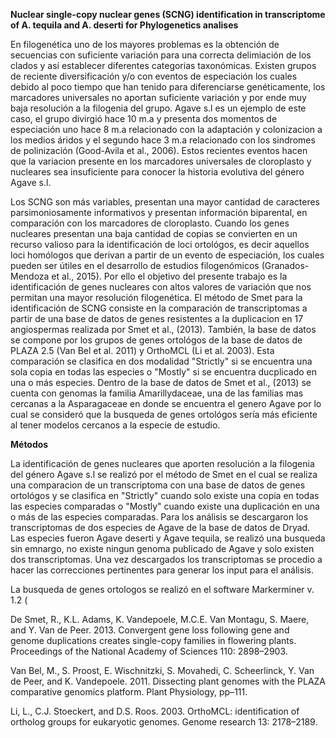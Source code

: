 **Nuclear single-copy nuclear genes (SCNG) identification in transcriptome of A. tequila and A. deserti for Phylogenetics analises**

En filogenética uno de los mayores problemas es la obtención de secuencias con suficiente variación para una correcta delimiación de los clados y así establecer diferentes categorias taxonómicas. Existen grupos de reciente diversificación y/o con eventos de especiación los cuales debido al poco tiempo que han tenido para diferenciarse genéticamente, los marcadores universales no aportan suficiente variación y por ende muy baja resolución a la filogenia del grupo. Agave s.l es un ejemplo de este caso, el grupo divirgió hace 10 m.a y presenta dos momentos de especiación uno hace 8 m.a relacionado con la adaptación y colonizacion a los medios áridos y el segundo hace 3 m.a relacionado con los sindromes de polinización (Good-Avila et al., 2006). Estos recientes eventos hacen que la variacion presente en los marcadores universales de cloroplasto y nucleares sea insuficiente para conocer la historia evolutiva del género Agave s.l. 

Los SCNG son más variables, presentan una mayor cantidad de caracteres parsimoniosamente informativos y presentan información biparental, en comparación con los marcadores de cloroplasto. Cuando los genes nucleares presentan una baja cantidad de copias se convierten en un recurso valioso para la identificación de loci ortológos, es decir aquellos loci homólogos que derivan a partir de un evento de especiación, los cuales pueden ser útiles en el desarrollo de estudios filogenómicos (Granados-Mendoza et al., 2015). Por ello el objetivo del presente trabajo es la identificación de genes nucleares con altos valores de variación que nos permitan una mayor resolución filogenética. El método de Smet para la identificación de SCNG consiste en la comparación de transcriptomas a partir de una base de datos de genes resistentes a la duplicacion en 17 angiospermas realizada por Smet et al., (2013). También, la base de datos se compone por los grupos de genes ortológos de la base de datos de PLAZA 2.5 (Van Bel et al. 2011) y OrthoMCL (Li et al. 2003). Esta comparación se clasifica en dos modalidad "Strictly" si se encuentra una sola copia en todas las especies o "Mostly" si se encuentra ducplicado en una o más especies. Dentro de la base de datos de Smet et al., (2013) se cuenta con genomas la familia Amarillydaceae, una de las familias mas cercanas a la Asparagaceae en donde se encuentra el genero Agave por lo cual se consideró que la busqueda de genes ortológos sería más eficiente al tener modelos cercanos a la especie de estudio.  


**Métodos** 

La identificación de genes nucleares que aporten resolución a la filogenia del género Agave s.l se realizó por el método de Smet en el cual se realiza una comparacion de un transcriptoma con una base de datos de genes ortológos y se clasifica en "Strictly" cuando solo existe una copia en todas las especies comparadas o "Mostly" cuando existe una duplicación en una o más de las especies comparadas. Para los análisis se descargaron los transcriptomas de dos especies de Agave de la base de datos de Dryad. Las especies fueron Agave deserti y Agave tequila, se realizó una busqueda sin emnargo, no existe ningun genoma publicado de Agave y solo existen dos transcriptomas. Una vez descargados los transcriptomas se procedio a hacer las correcciones pertinentes para generar los input para el análisis. 

La busqueda de genes ortologos se realizó en el software Markerminer v. 1.2 (




De Smet, R., K.L. Adams, K. Vandepoele, M.C.E. Van Montagu, S. Maere, and Y. Van de Peer. 2013. Convergent gene loss following gene and genome duplications creates single-copy families in flowering plants. Proceedings of the National Academy of Sciences 110: 2898–2903.

Van Bel, M., S. Proost, E. Wischnitzki, S. Movahedi, C. Scheerlinck, Y. Van de Peer, and K. Vandepoele. 2011. Dissecting plant genomes with the PLAZA comparative genomics platform. Plant Physiology, pp–111.

Li, L., C.J. Stoeckert, and D.S. Roos. 2003. OrthoMCL: identification of ortholog groups for eukaryotic genomes. Genome research 13: 2178–2189.
